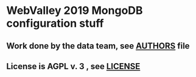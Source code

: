 # WebValley 2019 MongoDB configuration stuff

## Work done by the data team, see [AUTHORS](AUTHORS) file

## License is AGPL v. 3 , see [LICENSE](LICENSE)


